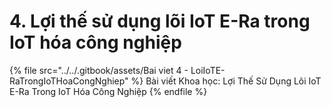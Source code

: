 # 4. Lợi thế sử dụng lõi IoT E-Ra trong IoT hóa công nghiệp

{% file src="../../.gitbook/assets/Bai viet 4 - LoiIoTE-RaTrongIoTHoaCongNghiep" %}
Bài viết Khoa học: Lợi Thế Sử Dụng Lõi IoT E-Ra Trong IoT Hóa Công Nghiệp
{% endfile %}
